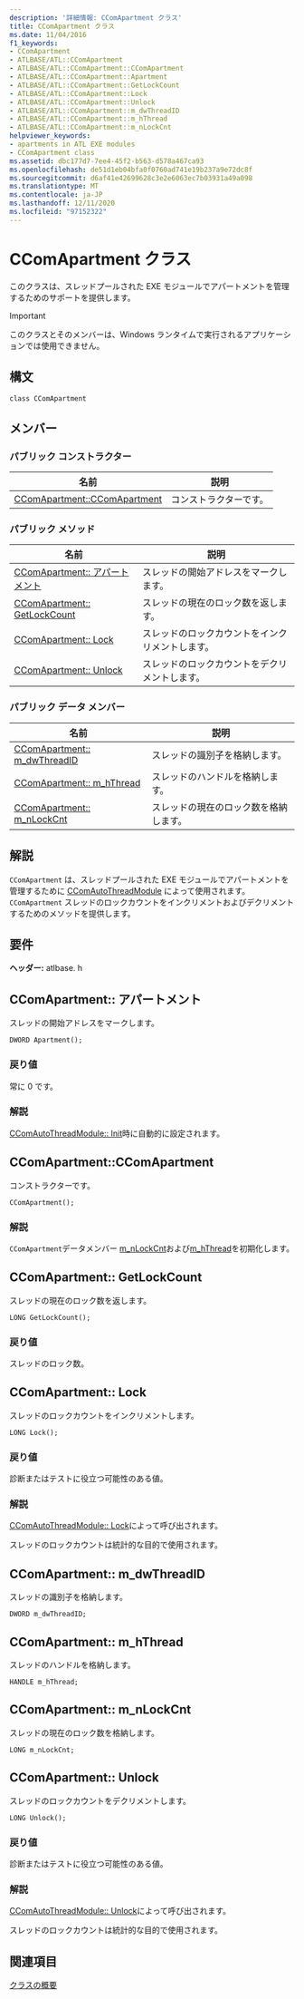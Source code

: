 ```yaml
---
description: '詳細情報: CComApartment クラス'
title: CComApartment クラス
ms.date: 11/04/2016
f1_keywords:
- CComApartment
- ATLBASE/ATL::CComApartment
- ATLBASE/ATL::CComApartment::CComApartment
- ATLBASE/ATL::CComApartment::Apartment
- ATLBASE/ATL::CComApartment::GetLockCount
- ATLBASE/ATL::CComApartment::Lock
- ATLBASE/ATL::CComApartment::Unlock
- ATLBASE/ATL::CComApartment::m_dwThreadID
- ATLBASE/ATL::CComApartment::m_hThread
- ATLBASE/ATL::CComApartment::m_nLockCnt
helpviewer_keywords:
- apartments in ATL EXE modules
- CComApartment class
ms.assetid: dbc177d7-7ee4-45f2-b563-d578a467ca93
ms.openlocfilehash: de51d1eb04bfa0f0760ad741e19b237a9e72dc8f
ms.sourcegitcommit: d6af41e42699628c3e2e6063ec7b03931a49a098
ms.translationtype: MT
ms.contentlocale: ja-JP
ms.lasthandoff: 12/11/2020
ms.locfileid: "97152322"
---
```

# <a name="ccomapartment-class"></a>CComApartment クラス

このクラスは、スレッドプールされた EXE モジュールでアパートメントを管理するためのサポートを提供します。

> [!IMPORTANT]
> このクラスとそのメンバーは、Windows ランタイムで実行されるアプリケーションでは使用できません。

## <a name="syntax"></a>構文

```
class CComApartment
```

## <a name="members"></a>メンバー

### <a name="public-constructors"></a>パブリック コンストラクター

|名前|説明|
|----------|-----------------|
|[CComApartment::CComApartment](#ccomapartment)|コンストラクターです。|

### <a name="public-methods"></a>パブリック メソッド

|名前|説明|
|----------|-----------------|
|[CComApartment:: アパートメント](#apartment)|スレッドの開始アドレスをマークします。|
|[CComApartment:: GetLockCount](#getlockcount)|スレッドの現在のロック数を返します。|
|[CComApartment:: Lock](#lock)|スレッドのロックカウントをインクリメントします。|
|[CComApartment:: Unlock](#unlock)|スレッドのロックカウントをデクリメントします。|

### <a name="public-data-members"></a>パブリック データ メンバー

|名前|説明|
|----------|-----------------|
|[CComApartment:: m_dwThreadID](#m_dwthreadid)|スレッドの識別子を格納します。|
|[CComApartment:: m_hThread](#m_hthread)|スレッドのハンドルを格納します。|
|[CComApartment:: m_nLockCnt](#m_nlockcnt)|スレッドの現在のロック数を格納します。|

## <a name="remarks"></a>解説

`CComApartment` は、スレッドプールされた EXE モジュールでアパートメントを管理するために [CComAutoThreadModule](../../atl/reference/ccomautothreadmodule-class.md) によって使用されます。 `CComApartment` スレッドのロックカウントをインクリメントおよびデクリメントするためのメソッドを提供します。

## <a name="requirements"></a>要件

**ヘッダー:** atlbase. h

## <a name="ccomapartmentapartment"></a><a name="apartment"></a> CComApartment:: アパートメント

スレッドの開始アドレスをマークします。

```
DWORD Apartment();
```

### <a name="return-value"></a>戻り値

常に 0 です。

### <a name="remarks"></a>解説

[CComAutoThreadModule:: Init](../../atl/reference/ccomautothreadmodule-class.md#init)時に自動的に設定されます。

## <a name="ccomapartmentccomapartment"></a><a name="ccomapartment"></a> CComApartment::CComApartment

コンストラクターです。

```
CComApartment();
```

### <a name="remarks"></a>解説

`CComApartment`データメンバー [m_nLockCnt](#m_nlockcnt)および[m_hThread](#m_hthread)を初期化します。

## <a name="ccomapartmentgetlockcount"></a><a name="getlockcount"></a> CComApartment:: GetLockCount

スレッドの現在のロック数を返します。

```
LONG GetLockCount();
```

### <a name="return-value"></a>戻り値

スレッドのロック数。

## <a name="ccomapartmentlock"></a><a name="lock"></a> CComApartment:: Lock

スレッドのロックカウントをインクリメントします。

```
LONG Lock();
```

### <a name="return-value"></a>戻り値

診断またはテストに役立つ可能性のある値。

### <a name="remarks"></a>解説

[CComAutoThreadModule:: Lock](../../atl/reference/ccomautothreadmodule-class.md#lock)によって呼び出されます。

スレッドのロックカウントは統計的な目的で使用されます。

## <a name="ccomapartmentm_dwthreadid"></a><a name="m_dwthreadid"></a> CComApartment:: m_dwThreadID

スレッドの識別子を格納します。

```
DWORD m_dwThreadID;
```

## <a name="ccomapartmentm_hthread"></a><a name="m_hthread"></a> CComApartment:: m_hThread

スレッドのハンドルを格納します。

```
HANDLE m_hThread;
```

## <a name="ccomapartmentm_nlockcnt"></a><a name="m_nlockcnt"></a> CComApartment:: m_nLockCnt

スレッドの現在のロック数を格納します。

```
LONG m_nLockCnt;
```

## <a name="ccomapartmentunlock"></a><a name="unlock"></a> CComApartment:: Unlock

スレッドのロックカウントをデクリメントします。

```
LONG Unlock();
```

### <a name="return-value"></a>戻り値

診断またはテストに役立つ可能性のある値。

### <a name="remarks"></a>解説

[CComAutoThreadModule:: Unlock](../../atl/reference/ccomautothreadmodule-class.md#lock)によって呼び出されます。

スレッドのロックカウントは統計的な目的で使用されます。

## <a name="see-also"></a>関連項目

[クラスの概要](../../atl/atl-class-overview.md)
